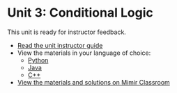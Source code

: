 # Unit 3: Conditional Logic

This unit is ready for instructor feedback.

- [Read the unit instructor guide](/unit3/guide)
- View the materials in your language of choice:
    - [Python](/unit3/python)
    - [Java](/unit3/java)
    - [C++](/unit3/cpp)
- [View the materials and solutions on Mimir Classroom](https://class.mimir.io/content_libraries/36e9705a-0cf2-4814-a5ab-5f1bed37624c)
